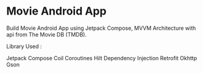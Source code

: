 # Movie Android App

Build Movie Android App using Jetpack Compose, MVVM Architecture with api from The Movie DB (TMDB).

Library Used :

Jetpack Compose
Coil
Coroutines
Hilt Dependency Injection
Retrofit
Okhttp
Gson

